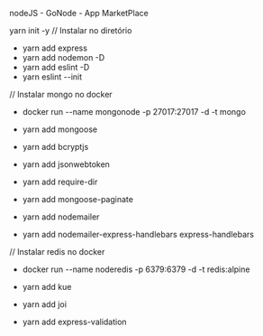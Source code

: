 nodeJS - GoNode - App MarketPlace

yarn init -y // Instalar no diretório

- yarn add express
- yarn add nodemon -D
- yarn add eslint -D
- yarn eslint --init

// Instalar mongo no docker

- docker run --name mongonode -p 27017:27017 -d -t mongo

- yarn add mongoose
- yarn add bcryptjs
- yarn add jsonwebtoken
- yarn add require-dir
- yarn add mongoose-paginate
- yarn add nodemailer
- yarn add nodemailer-express-handlebars express-handlebars

// Instalar redis no docker

- docker run --name noderedis -p 6379:6379 -d -t redis:alpine

- yarn add kue
- yarn add joi
- yarn add express-validation
